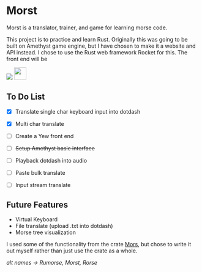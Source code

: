 # Morst
Morst is a translator, trainer, and game for learning morse code.

This project is to practice and learn Rust. Originally this was going to be built on Amethyst game engine, but I have chosen to make it a website and API instead. I chose to use the Rust web framework Rocket for this. The front end will be

![](https://www.rust-lang.org/logos/rust-logo-32x32.png) 
<img src="https://rocket.rs/images/logo-boxed.png" width="32">



## To Do List
- [x] Translate single char keyboard input into dotdash
- [x] Multi char translate
- [ ] Create a Yew front end
- [ ] ~~Setup Amethyst basic interface~~
- [ ] Playback dotdash into audio
- [ ] Paste bulk translate
- [ ] Input stream translate


## Future Features
- Virtual Keyboard 
- File translate (upload .txt into dotdash)
- Morse tree visualization




I used some of the functionality from the crate [Mors](https://docs.rs/crate/mors/0.1.1), but chose to write it out myself rather than just use the crate as a whole. 

*alt names -> Rumorse, Morst, Rorse* 